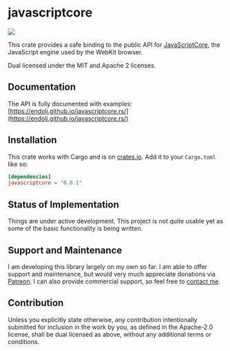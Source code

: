 # javascriptcore

[![](http://meritbadge.herokuapp.com/javascriptcore)](https://crates.io/crates/javascriptcore)

This crate provides a safe binding to the public API for
[JavaScriptCore](https://trac.webkit.org/wiki/JavaScriptCore),
the JavaScript engine used by the WebKit browser.

Dual licensed under the MIT and Apache 2 licenses.

## Documentation

The API is fully documented with examples:
[https://endoli.github.io/javascriptcore.rs/](https://endoli.github.io/javascriptcore.rs/)

## Installation

This crate works with Cargo and is on
[crates.io](https://crates.io/crates/javascriptcore).
Add it to your `Cargo.toml` like so:

```toml
[dependencies]
javascriptcore = "0.0.1"
```

## Status of Implementation

Things are under active development. This project is not quite
usable yet as some of the basic functionality is being written.

## Support and Maintenance

I am developing this library largely on my own so far. I am able
to offer support and maintenance, but would very much appreciate
donations via [Patreon](https://patreon.com/endoli). I can also
provide commercial support, so feel free to
[contact me](mailto:bruce.mitchener@gmail.com).

## Contribution

Unless you explicitly state otherwise, any contribution
intentionally submitted for inclusion in the work by you,
as defined in the Apache-2.0 license, shall be dual licensed
as above, without any additional terms or conditions.
